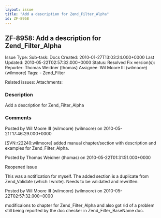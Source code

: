 ```yaml
---
layout: issue
title: "Add a description for Zend_Filter_Alpha"
id: ZF-8958
---
```


ZF-8958: Add a description for Zend\_Filter\_Alpha
--------------------------------------------------

 Issue Type: Sub-task: Docs Created: 2010-01-27T13:03:24.000+0000 Last Updated: 2010-05-22T02:57:32.000+0000 Status: Resolved Fix version(s): 
 Reporter:  Thomas Weidner (thomas)  Assignee:  Wil Moore III (wilmoore) (wilmoore)  Tags: - Zend\_Filter
 
 Related issues: 
 Attachments: 
### Description

Add a description for Zend\_Filter\_Alpha

 

 

### Comments

Posted by Wil Moore III (wilmoore) (wilmoore) on 2010-05-21T17:46:29.000+0000

[SVN:r22240:wilmoore] added manual chapter/section with description and examples for Zend\_Filter\_Alpha.

 

 

Posted by Thomas Weidner (thomas) on 2010-05-22T01:31:51.000+0000

Reopened issue

This was a notification for myself. The added section is a duplicate from Zend\_Validate (which I wrote). Needs to be validated and rewritten.

 

 

Posted by Wil Moore III (wilmoore) (wilmoore) on 2010-05-22T02:57:32.000+0000

modificaions to chapter for Zend\_Filter\_Alpha and also got rid of a problem still being reported by the doc checker in Zend\_Filter\_BaseName doc.

 

 